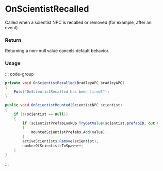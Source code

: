 # OnScientistRecalled
<Badge type="info" text="NPC"/><Badge type="danger" text="Carbon Compatible"/><Badge type="warning" text="Oxide Compatible"/>
Called when a scientist NPC is recalled or removed (for example, after an event).

### Return
Returning a non-null value cancels default behavior.

### Usage
::: code-group
```csharp [Example]
private void OnScientistRecalled(BradleyAPC bradleyAPC)
{
	Puts("OnScientistRecalled has been fired!");
}
```
```csharp [Source — Assembly-CSharp @ BradleyAPC]
public void OnScientistMounted(ScientistNPC scientist)
{
	if (!(scientist == null))
	{
		if (scientistPrefabLookUp.TryGetValue(scientist.prefabID, out var value))
		{
			mountedScientistPrefabs.Add(value);
		}
		activeScientists.Remove(scientist);
		numberOfScientistsToSpawn++;
	}
}

```
:::
